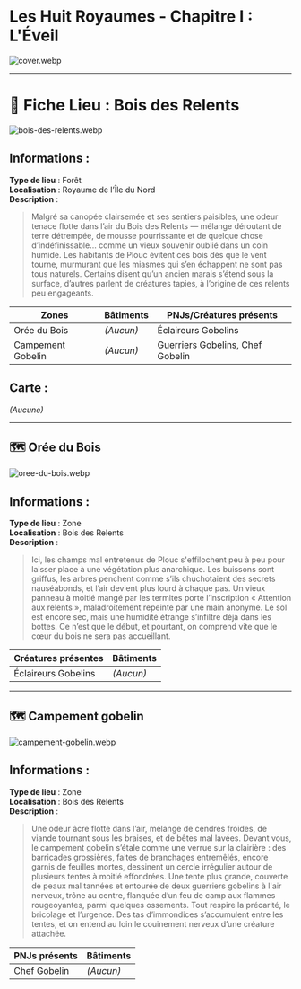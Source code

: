 # Les Huit Royaumes - Chapitre I : L'Éveil

![cover.webp](https://raw.githubusercontent.com/nicolasvauchenet/eightrealms-awakening/refs/heads/main/assets/img/core/cover.webp)

---

# 📍 Fiche Lieu : Bois des Relents

![bois-des-relents.webp](https://raw.githubusercontent.com/nicolasvauchenet/eightrealms-awakening/refs/heads/main/assets/img/chapter1/location/bois-des-relents.webp)

## Informations :

**Type de lieu** : Forêt  
**Localisation** : Royaume de l’Île du Nord  
**Description** :
> Malgré sa canopée clairsemée et ses sentiers paisibles, une odeur tenace flotte dans l’air du Bois des Relents —
> mélange déroutant de terre détrempée, de mousse pourrissante et de quelque chose d’indéfinissable… comme un vieux
> souvenir oublié dans un coin humide.
> Les habitants de Plouc évitent ces bois dès que le vent tourne, murmurant que les miasmes qui s’en échappent ne sont
> pas tous naturels. Certains disent qu’un ancien marais s’étend sous la surface, d’autres parlent de créatures tapies,
> à l’origine de ces relents peu engageants.

| Zones             | Bâtiments | PNJs/Créatures présents          |
|-------------------|-----------|----------------------------------|  
| Orée du Bois      | *(Aucun)* | Éclaireurs Gobelins              |
| Campement Gobelin | *(Aucun)* | Guerriers Gobelins, Chef Gobelin |

## Carte :

*(Aucune)*

---

## 🗺️ Orée du Bois

![oree-du-bois.webp](https://raw.githubusercontent.com/nicolasvauchenet/eightrealms-awakening/refs/heads/main/assets/img/chapter1/location/oree-du-bois.webp)

## Informations :

**Type de lieu** : Zone  
**Localisation** : Bois des Relents  
**Description** :
> Ici, les champs mal entretenus de Plouc s'effilochent peu à peu pour laisser place à une végétation plus anarchique.
> Les buissons sont griffus, les arbres penchent comme s’ils chuchotaient des secrets nauséabonds, et l’air devient plus
> lourd à chaque pas.
> Un vieux panneau à moitié mangé par les termites porte l’inscription « Attention aux relents », maladroitement
> repeinte par une main anonyme. Le sol est encore sec, mais une humidité étrange s’infiltre déjà dans les bottes.
> Ce n’est que le début, et pourtant, on comprend vite que le cœur du bois ne sera pas accueillant.

| Créatures présentes | Bâtiments |  
|---------------------|-----------|  
| Éclaireurs Gobelins | *(Aucun)* |  

---

## 🗺️ Campement gobelin

![campement-gobelin.webp](https://raw.githubusercontent.com/nicolasvauchenet/eightrealms-awakening/refs/heads/main/assets/img/chapter1/location/campement-gobelin.webp)

## Informations :

**Type de lieu** : Zone  
**Localisation** : Bois des Relents  
**Description** :
> Une odeur âcre flotte dans l’air, mélange de cendres froides, de viande tournant sous les braises, et de bêtes mal
> lavées. Devant vous, le campement gobelin s’étale comme une verrue sur la clairière : des barricades grossières,
> faites de branchages entremêlés, encore garnis de feuilles mortes, dessinent un cercle irrégulier autour de plusieurs
> tentes à moitié effondrées.
> Une tente plus grande, couverte de peaux mal tannées et entourée de deux guerriers gobelins à l'air nerveux, trône au
> centre, flanquée d’un feu de camp aux flammes rougeoyantes, parmi quelques ossements.
> Tout respire la précarité, le bricolage et l’urgence. Des tas d’immondices s’accumulent entre les tentes, et on entend
> au loin le couinement nerveux d’une créature attachée.

| PNJs présents | Bâtiments |  
|---------------|-----------|  
| Chef Gobelin  | *(Aucun)* |  
